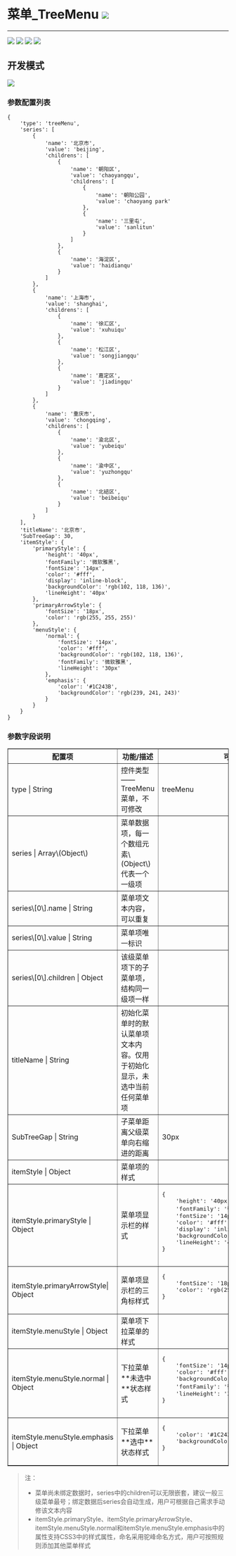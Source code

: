 # 菜单\_TreeMenu ![](/assets/TreeMenu.png)

---

![](/assets/TreeMenu01.png)
![](/assets/TreeMenu03.png)
![](/assets/TreeMenu04.png)
![](/assets/TreeMenu05.png)

## 开发模式

![](/assets/TreeMenu02.png)

### 参数配置列表

```
{
    'type': 'treeMenu',
    'series': [
        {
            'name': '北京市',
            'value': 'beijing',
            'childrens': [
                {
                    'name': '朝阳区',
                    'value': 'chaoyangqu',
                    'childrens': [
                        {
                            'name': '朝阳公园',
                            'value': 'chaoyang park'
                        },
                        {
                            'name': '三里屯',
                            'value': 'sanlitun'
                        }
                    ]
                },
                {
                    'name': '海淀区',
                    'value': 'haidianqu'
                }
            ]
        },
        {
            'name': '上海市',
            'value': 'shanghai',
            'childrens': [
                {
                    'name': '徐汇区',
                    'value': 'xuhuiqu'
                },
                {
                    'name': '松江区',
                    'value': 'songjiangqu'
                },
                {
                    'name': '嘉定区',
                    'value': 'jiadingqu'
                }
            ]
        },
        {
            'name': '重庆市',
            'value': 'chongqing',
            'childrens': [
                {
                    'name': '渝北区',
                    'value': 'yubeiqu'
                },
                {
                    'name': '渝中区',
                    'value': 'yuzhongqu'
                },
                {
                    'name': '北碚区',
                    'value': 'beibeiqu'
                }
            ]
        }
    ],
    'titleName': '北京市',
    'SubTreeGap': 30,
    'itemStyle': {
        'primaryStyle': {
            'height': '40px',
            'fontFamily': '微软雅黑',
            'fontSize': '14px',
            'color': '#fff',
            'display': 'inline-block',
            'backgroundColor': 'rgb(102, 118, 136)',
            'lineHeight': '40px'
        },
        'primaryArrowStyle': {
            'fontSize': '18px',
            'color': 'rgb(255, 255, 255)'
        },
        'menuStyle': {
            'normal': {
                'fontSize': '14px',
                'color': '#fff',
                'backgroundColor': 'rgb(102, 118, 136)',
                'fontFamily': '微软雅黑',
                'lineHeight': '30px'
            },
            'emphasis': {
                'color': '#1C243B',
                'backgroundColor': 'rgb(239, 241, 243)'
            }
        }
    }
}
```

### 参数字段说明

<table border="1">
    <tr>
        <th width="15%">配置项</th>
        <th width="30%">功能/描述</th>
        <th>可选参数</th>
    </tr>
    <tr>
        <td> type | String</td>
        <td>控件类型——TreeMenu菜单，不可修改 </td>
        <td>treeMenu</td>
    </tr>
    <tr>
        <td> series | Array\(Object\)</td>
        <td>菜单数据项，每一个数组元素\(Object\)代表一个一级项 </td>
        <td> </td>
    </tr>
    <tr>
        <td> series\[0\].name | String</td>
        <td>菜单项文本内容，可以重复 </td>
        <td> </td>
    </tr>
    <tr>
        <td> series\[0\].value | String</td>
        <td>菜单项唯一标识 </td>
        <td> </td>
    </tr>
    <tr>
        <td> series\[0\].children | Object</td>
        <td>该级菜单项下的子菜单项，结构同一级项一样 </td>
        <td> </td>
    </tr>
    <tr>
        <td> titleName | String </td>
        <td>初始化菜单时的默认菜单项文本内容。仅用于初始化显示，未选中当前任何菜单项 </td>
        <td> </td>
    </tr>
    <tr>
        <td> SubTreeGap | String </td>
        <td>子菜单距离父级菜单向右缩进的距离 </td>
        <td>30px</td>
    </tr>
    <tr>
        <td> itemStyle | Object </td>
        <td>菜单项的样式 </td>
        <td> </td>
    </tr>
    <tr>
        <td> itemStyle.primaryStyle | Object </td>
        <td>菜单项显示栏的样式 </td>
        <td><pre>
{
    'height': '40px',
    'fontFamily': '微软雅黑',
    'fontSize': '14px',
    'color': '#fff',
    'display': 'inline-block',
    'backgroundColor': 'rgb(102, 118, 136)',
    'lineHeight': '40px' 
}
    </pre></td>
    </tr>
    <tr>
        <td> itemStyle.primaryArrowStyle| Object </td>
        <td>菜单项显示栏的三角标样式  </td>
        <td><pre>
{
    'fontSize': '18px',
    'color': 'rgb(255, 255, 255)'
}
        </pre></td>
    </tr>
    <tr>
        <td>itemStyle.menuStyle | Object </td>
        <td>菜单项下拉菜单的样式 </td>
        <td> </td>
    </tr>
    <tr>
        <td>itemStyle.menuStyle.normal | Object  </td>
        <td>下拉菜单**未选中**状态样式 </td>
        <td><pre>
{
    'fontSize': '14px',
    'color': '#fff',
    'backgroundColor': 'rgb(102, 118, 136)',
    'fontFamily': '微软雅黑',
    'lineHeight': '30px'
}
        </pre></td>
    </tr>
    <tr>
        <td>itemStyle.menuStyle.emphasis | Object  </td>
        <td>下拉菜单**选中**状态样式  </td>
        <td><pre>
{
    'color': '#1C243B',
    'backgroundColor': 'rgb(239, 241, 243)'
}
        </pre></td>
    </tr>
</table>

> 注：
>
> * 菜单尚未绑定数据时，series中的children可以无限嵌套，建议一般三级菜单最号；绑定数据后series会自动生成，用户可根据自己需求手动修该文本内容
> * itemStyle.primaryStyle、itemStyle.primaryArrowStyle、itemStyle.menuStyle.normal和itemStyle.menuStyle.emphasis中的属性支持CSS3中的样式属性，命名采用驼峰命名方式，用户可按照规则添加其他菜单样式



